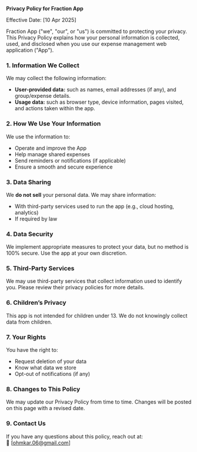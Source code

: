 **Privacy Policy for Fraction App**

Effective Date: [10 Apr 2025]

Fraction App ("we", "our", or "us") is committed to protecting your privacy. This Privacy Policy explains how your personal information is collected, used, and disclosed when you use our expense management web application ("App").

### 1. Information We Collect

We may collect the following information:
- **User-provided data:** such as names, email addresses (if any), and group/expense details.
- **Usage data:** such as browser type, device information, pages visited, and actions taken within the app.

### 2. How We Use Your Information

We use the information to:
- Operate and improve the App
- Help manage shared expenses
- Send reminders or notifications (if applicable)
- Ensure a smooth and secure experience

### 3. Data Sharing

We **do not sell** your personal data. We may share information:
- With third-party services used to run the app (e.g., cloud hosting, analytics)
- If required by law

### 4. Data Security

We implement appropriate measures to protect your data, but no method is 100% secure. Use the app at your own discretion.

### 5. Third-Party Services

We may use third-party services that collect information used to identify you. Please review their privacy policies for more details.

### 6. Children’s Privacy

This app is not intended for children under 13. We do not knowingly collect data from children.

### 7. Your Rights

You have the right to:
- Request deletion of your data
- Know what data we store
- Opt-out of notifications (if any)

### 8. Changes to This Policy

We may update our Privacy Policy from time to time. Changes will be posted on this page with a revised date.

### 9. Contact Us

If you have any questions about this policy, reach out at:  
📧 [ohmkar.06@gmail.com]

